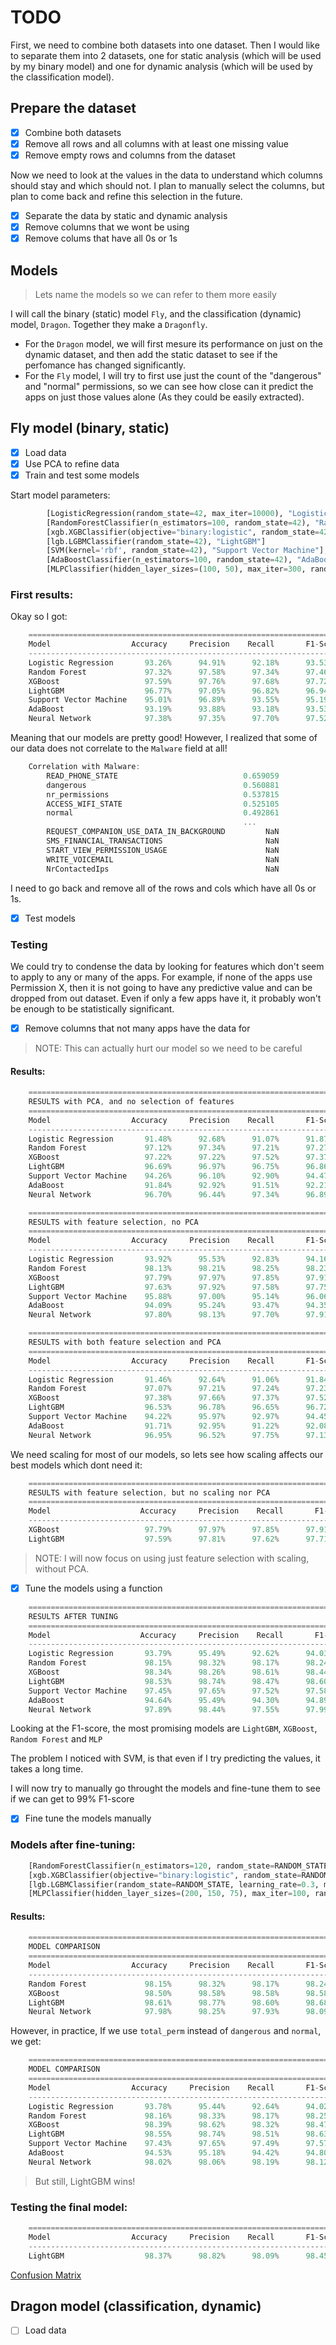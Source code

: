 # TODO

First, we need to combine both datasets into one dataset. 
Then I would like to separate them into 2 datasets, one for static analysis (which will be used by my binary model) and one for dynamic analysis (which will be used by the classification model).

## Prepare the dataset
- [x] Combine both datasets
- [x] Remove all rows and all columns with at least one missing value
- [x] Remove empty rows and columns from the dataset

Now we need to look at the values in the data to understand which columns should stay and which should not. 
I plan to manually select the columns, but plan to come back and refine this selection in the future.

- [x] Separate the data by static and dynamic analysis
- [x] Remove columns that we wont be using
- [x] Remove colums that have all 0s or 1s

## Models
> Lets name the models so we can refer to them more easily
 
I will call the binary (static) model `Fly`, and the classification (dynamic) model, `Dragon`. Together they make a `Dragonfly`. 

- For the `Dragon` model, we will first mesure its performance on just on the dynamic dataset, and then add the static dataset to see if the perfomance has changed significantly.
- For the `Fly` model, I will try to first use just the count of the "dangerous" and "normal" permissions, so we can see how close can it predict the apps on just those values alone (As they could be easily extracted). 

## Fly model (binary, static)
- [x] Load data
- [x] Use PCA to refine data
- [x] Train and test some models

Start model parameters: 
```python
        [LogisticRegression(random_state=42, max_iter=10000), "Logistic Regression"],
        [RandomForestClassifier(n_estimators=100, random_state=42), "Random Forest"],
        [xgb.XGBClassifier(objective="binary:logistic", random_state=42), "XGBoost"],
        [lgb.LGBMClassifier(random_state=42), "LightGBM"]
        [SVM(kernel='rbf', random_state=42), "Support Vector Machine"],
        [AdaBoostClassifier(n_estimators=100, random_state=42), "AdaBoost"],
        [MLPClassifier(hidden_layer_sizes=(100, 50), max_iter=300, random_state=42), "Neural Network"],
```

### First results: 
Okay so I got:
```c
    ======================================================================
    Model                  Accuracy     Precision    Recall       F1-Score
    ----------------------------------------------------------------------
    Logistic Regression       93.26%      94.91%      92.18%      93.53%
    Random Forest             97.32%      97.58%      97.34%      97.46%
    XGBoost                   97.59%      97.76%      97.68%      97.72%
    LightGBM                  96.77%      97.05%      96.82%      96.94%
    Support Vector Machine    95.01%      96.89%      93.55%      95.19%
    AdaBoost                  93.19%      93.88%      93.18%      93.53%
    Neural Network            97.38%      97.35%      97.70%      97.52%
```

Meaning that our models are pretty good!
However, I realized that some of our data does not correlate to the `Malware` field at all!
```c
    Correlation with Malware:
        READ_PHONE_STATE                            0.659059
        dangerous                                   0.560881
        nr_permissions                              0.537815
        ACCESS_WIFI_STATE                           0.525105
        normal                                      0.492861
                                                    ...   
        REQUEST_COMPANION_USE_DATA_IN_BACKGROUND         NaN
        SMS_FINANCIAL_TRANSACTIONS                       NaN
        START_VIEW_PERMISSION_USAGE                      NaN
        WRITE_VOICEMAIL                                  NaN
        NrContactedIps                                   NaN
```
I need to go back and remove all of the rows and cols which have all 0s or 1s. 

- [x] Test models

### Testing
We could try to condense the data by looking for features which don't seem to apply to any or many of the apps. For example, if none of the apps use Permission X, then it is not going to have any predictive value and can be dropped from out dataset. Even if only a few apps have it, it probably won't be enough to be statistically significant.

- [x] Remove columns that not many apps have the data for 

> NOTE: This can actually hurt our model so we need to be careful

#### Results: 
```c
    ======================================================================
    RESULTS with PCA, and no selection of features
    ======================================================================
    Model                  Accuracy     Precision    Recall       F1-Score
    ----------------------------------------------------------------------
    Logistic Regression       91.48%      92.68%      91.07%      91.87%
    Random Forest             97.12%      97.34%      97.21%      97.27%
    XGBoost                   97.22%      97.22%      97.52%      97.37%
    LightGBM                  96.69%      96.97%      96.75%      96.86%
    Support Vector Machine    94.26%      96.10%      92.90%      94.47%
    AdaBoost                  91.84%      92.92%      91.51%      92.21%
    Neural Network            96.70%      96.44%      97.34%      96.89%
```
```c
    ======================================================================
    RESULTS with feature selection, no PCA
    ======================================================================
    Model                  Accuracy     Precision    Recall       F1-Score
    ----------------------------------------------------------------------
    Logistic Regression       93.92%      95.53%      92.83%      94.16%
    Random Forest             98.13%      98.21%      98.25%      98.23%
    XGBoost                   97.79%      97.97%      97.85%      97.91%
    LightGBM                  97.63%      97.92%      97.58%      97.75%
    Support Vector Machine    95.88%      97.00%      95.14%      96.06%
    AdaBoost                  94.09%      95.24%      93.47%      94.35%
    Neural Network            97.80%      98.13%      97.70%      97.91%
```
```c
    ======================================================================
    RESULTS with both feature selection and PCA
    ======================================================================
    Model                  Accuracy     Precision    Recall       F1-Score
    ----------------------------------------------------------------------
    Logistic Regression       91.46%      92.64%      91.06%      91.84%
    Random Forest             97.07%      97.21%      97.24%      97.23%
    XGBoost                   97.38%      97.66%      97.37%      97.52%
    LightGBM                  96.53%      96.78%      96.65%      96.72%
    Support Vector Machine    94.22%      95.97%      92.97%      94.45%
    AdaBoost                  91.71%      92.95%      91.22%      92.08%
    Neural Network            96.95%      96.52%      97.75%      97.13%
```
We need scaling for most of our models, so lets see how scaling affects our best models which dont need it:
```c
    ======================================================================
    RESULTS with feature selection, but no scaling nor PCA 
    ======================================================================
    Model                    Accuracy     Precision    Recall       F1-Score
    ----------------------------------------------------------------------
    XGBoost                   97.79%      97.97%      97.85%      97.91%
    LightGBM                  97.59%      97.81%      97.62%      97.71%
```
> NOTE: I will now focus on using just feature selection with scaling, without PCA. 

- [x] Tune the models using a function
```c
    ======================================================================
    RESULTS AFTER TUNING
    ======================================================================
    Model                    Accuracy     Precision    Recall       F1-Score
    ----------------------------------------------------------------------
    Logistic Regression       93.79%      95.49%      92.62%      94.03%
    Random Forest             98.15%      98.32%      98.17%      98.24%
    XGBoost                   98.34%      98.26%      98.61%      98.44%
    LightGBM                  98.53%      98.74%      98.47%      98.60%
    Support Vector Machine    97.45%      97.65%      97.52%      97.58%
    AdaBoost                  94.64%      95.49%      94.30%      94.89%
    Neural Network            97.89%      98.44%      97.55%      97.99%
```
Looking at the F1-score, the most promising models are `LightGBM`, `XGBoost`, `Random Forest` and `MLP`

The problem I noticed with SVM, is that even if I try predicting the values, it takes a long time.

I will now try to manually go throught the models and fine-tune them to see if we can get to 99% F1-score
- [x] Fine tune the models manually

### Models after fine-tuning:
```python
    [RandomForestClassifier(n_estimators=120, random_state=RANDOM_STATE, max_depth=30, min_samples_split=2, min_samples_leaf=1), "Random Forest"],
    [xgb.XGBClassifier(objective="binary:logistic", random_state=RANDOM_STATE, colsample_bytree=0.3, learning_rate=0.3, max_depth=9, n_estimators=300), "XGBoost"],
    [lgb.LGBMClassifier(random_state=RANDOM_STATE, learning_rate=0.3, max_depth=-1, n_estimators=400, num_leaves=100), "LightGBM"],
    [MLPClassifier(hidden_layer_sizes=(200, 150, 75), max_iter=100, random_state=RANDOM_STATE, alpha=0.00085, activation='relu', early_stopping=True), "Neural Network"]
```

#### Results: 
```c
    ======================================================================
    MODEL COMPARISON
    ======================================================================
    Model                  Accuracy     Precision    Recall       F1-Score
    ----------------------------------------------------------------------
    Random Forest             98.15%      98.32%      98.17%      98.24%
    XGBoost                   98.50%      98.58%      98.58%      98.58%
    LightGBM                  98.61%      98.77%      98.60%      98.68%
    Neural Network            97.98%      98.25%      97.93%      98.09%
```
However, in practice, If we use `total_perm` instead of `dangerous` and `normal`, we get: 
```c
    ======================================================================
    MODEL COMPARISON
    ======================================================================
    Model                  Accuracy     Precision    Recall       F1-Score
    ----------------------------------------------------------------------
    Logistic Regression       93.78%      95.44%      92.64%      94.02%
    Random Forest             98.16%      98.33%      98.17%      98.25%
    XGBoost                   98.39%      98.62%      98.32%      98.47%
    LightGBM                  98.55%      98.74%      98.51%      98.63%
    Support Vector Machine    97.43%      97.65%      97.49%      97.57%
    AdaBoost                  94.53%      95.18%      94.42%      94.80%
    Neural Network            98.02%      98.06%      98.19%      98.12%
```
> But still, LightGBM wins!

### Testing the final model:
```c
    ======================================================================
    Model                  Accuracy     Precision    Recall       F1-Score
    ----------------------------------------------------------------------
    LightGBM                  98.37%      98.82%      98.09%      98.45%
```
[Confusion Matrix](Binary_res.png)


## Dragon model (classification, dynamic)

- [ ] Load data
